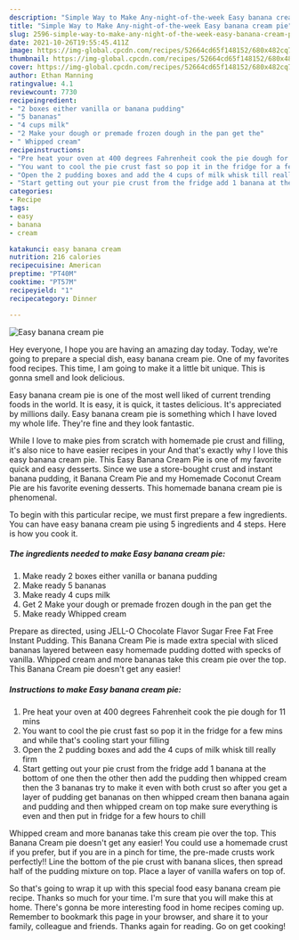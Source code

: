 ```yaml
---
description: "Simple Way to Make Any-night-of-the-week Easy banana cream pie"
title: "Simple Way to Make Any-night-of-the-week Easy banana cream pie"
slug: 2596-simple-way-to-make-any-night-of-the-week-easy-banana-cream-pie
date: 2021-10-26T19:55:45.411Z
image: https://img-global.cpcdn.com/recipes/52664cd65f148152/680x482cq70/easy-banana-cream-pie-recipe-main-photo.jpg
thumbnail: https://img-global.cpcdn.com/recipes/52664cd65f148152/680x482cq70/easy-banana-cream-pie-recipe-main-photo.jpg
cover: https://img-global.cpcdn.com/recipes/52664cd65f148152/680x482cq70/easy-banana-cream-pie-recipe-main-photo.jpg
author: Ethan Manning
ratingvalue: 4.1
reviewcount: 7730
recipeingredient:
- "2 boxes either vanilla or banana pudding"
- "5 bananas"
- "4 cups milk"
- "2 Make your dough or premade frozen dough in the pan get the"
- " Whipped cream"
recipeinstructions:
- "Pre heat your oven at 400 degrees Fahrenheit cook the pie dough for 11 mins"
- "You want to cool the pie crust fast so pop it in the fridge for a few mins and while that's cooling start your filling"
- "Open the 2 pudding boxes and add the 4 cups of milk whisk till really firm"
- "Start getting out your pie crust from the fridge add 1 banana at the bottom of one then the other then add the pudding then whipped cream then the 3 bananas try to make it even with both crust so after you get a layer of pudding get bananas on then whipped cream then banana again and pudding and then whipped cream on top make sure everything is even and then put in fridge for a few hours to chill"
categories:
- Recipe
tags:
- easy
- banana
- cream

katakunci: easy banana cream 
nutrition: 216 calories
recipecuisine: American
preptime: "PT40M"
cooktime: "PT57M"
recipeyield: "1"
recipecategory: Dinner

---
```



![Easy banana cream pie](https://img-global.cpcdn.com/recipes/52664cd65f148152/680x482cq70/easy-banana-cream-pie-recipe-main-photo.jpg)

Hey everyone, I hope you are having an amazing day today. Today, we're going to prepare a special dish, easy banana cream pie. One of my favorites food recipes. This time, I am going to make it a little bit unique. This is gonna smell and look delicious.

Easy banana cream pie is one of the most well liked of current trending foods in the world. It is easy, it is quick, it tastes delicious. It's appreciated by millions daily. Easy banana cream pie is something which I have loved my whole life. They're fine and they look fantastic.

While I love to make pies from scratch with homemade pie crust and filling, it's also nice to have easier recipes in your And that's exactly why I love this easy banana cream pie. This Easy Banana Cream Pie is one of my favorite quick and easy desserts. Since we use a store-bought crust and instant banana pudding, it Banana Cream Pie and my Homemade Coconut Cream Pie are his favorite evening desserts. This homemade banana cream pie is phenomenal.


To begin with this particular recipe, we must first prepare a few ingredients. You can have easy banana cream pie using 5 ingredients and 4 steps. Here is how you cook it.

<!--inarticleads1-->

##### The ingredients needed to make Easy banana cream pie:

1. Make ready 2 boxes either vanilla or banana pudding
1. Make ready 5 bananas
1. Make ready 4 cups milk
1. Get 2 Make your dough or premade frozen dough in the pan get the
1. Make ready  Whipped cream


Prepare as directed, using JELL-O Chocolate Flavor Sugar Free Fat Free Instant Pudding. This Banana Cream Pie is made extra special with sliced bananas layered between easy homemade pudding dotted with specks of vanilla. Whipped cream and more bananas take this cream pie over the top. This Banana Cream pie doesn't get any easier! 

<!--inarticleads2-->

##### Instructions to make Easy banana cream pie:

1. Pre heat your oven at 400 degrees Fahrenheit cook the pie dough for 11 mins
1. You want to cool the pie crust fast so pop it in the fridge for a few mins and while that's cooling start your filling
1. Open the 2 pudding boxes and add the 4 cups of milk whisk till really firm
1. Start getting out your pie crust from the fridge add 1 banana at the bottom of one then the other then add the pudding then whipped cream then the 3 bananas try to make it even with both crust so after you get a layer of pudding get bananas on then whipped cream then banana again and pudding and then whipped cream on top make sure everything is even and then put in fridge for a few hours to chill


Whipped cream and more bananas take this cream pie over the top. This Banana Cream pie doesn't get any easier! You could use a homemade crust if you prefer, but if you are in a pinch for time, the pre-made crusts work perfectly!! Line the bottom of the pie crust with banana slices, then spread half of the pudding mixture on top. Place a layer of vanilla wafers on top of. 

So that's going to wrap it up with this special food easy banana cream pie recipe. Thanks so much for your time. I'm sure that you will make this at home. There's gonna be more interesting food in home recipes coming up. Remember to bookmark this page in your browser, and share it to your family, colleague and friends. Thanks again for reading. Go on get cooking!
